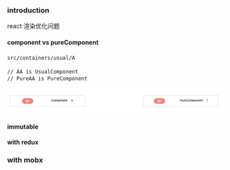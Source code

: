 ### introduction
react 渲染优化问题

#### component vs pureComponent
```
src/containers/usual/A

// AA is UsualComponent
// PureAA is PureComponent
```
![image](src/img/purevscomponent.png)

#### immutable

#### with redux

### with mobx
